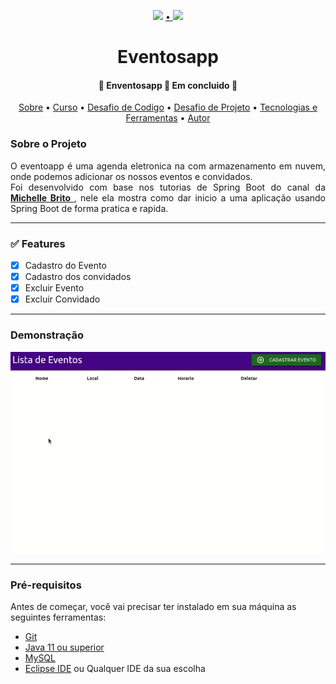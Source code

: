 <div align="center">
<p>
    <img src="https://img.shields.io/badge/feito%20por-Artaxerxes Nazareno-blue"/>
    <a href="https://twitter.com/Artaxerxes0001">
    • 
    <img src="https://img.shields.io/twitter/follow/Artaxerxes0001?style=social">
    </a><br>
    <h1> Eventosapp</h1>
</p>
<h4> 
	🚧  Enventosapp 🚀 Em concluido 🚧
</h4>

<p>
 <a href="#sobre">Sobre</a> •
 <a href="#curso">Curso</a> •
 <a href="#desafio-codigo">Desafio de Codigo</a> •
 <a href="#desafio-projeto">Desafio de Projeto</a> •
  <a href="#tecnologias">Tecnologias e Ferramentas</a> •
 <a href="#autor">Autor</a> 

</p>
</div>
<h3><a name="sobre"> Sobre o Projeto </a></h3>
<p align="justify">O eventoapp é uma  agenda eletronica na com armazenamento em nuvem, onde podemos adicionar os nossos eventos e convidados. <br>
Foi desenvolvido com base nos tutorias de Spring Boot do canal da <a href="https://www.youtube.com/watch?v=OHn1jLHGptw&list=PL8iIphQOyG-DHLpEx1TPItqJamy08fs1D"><strong> Michelle Brito  </strong> </a>, nele ela mostra como dar inicio a uma aplicação usando Spring Boot de forma pratica e rapida.
 </p>
 
 ---

 <h3><a name="features"> ✅ Features </a></h3>

- [x] Cadastro do Evento
- [x] Cadastro dos convidados
- [x] Excluir Evento
- [x] Excluir Convidado
---
<h3><a name="demonstracao"> Demonstração </a></h3>

![alt](image/enventoapp.gif)

---

<h3><a name="demonstracao"> Pré-requisitos </a></h3>
Antes de começar, você vai precisar ter instalado em sua máquina as seguintes ferramentas:

- [Git](https://git-scm.com)
- [Java 11 ou superior](https://openjdk.java.net/)
- [MySQL](https://www.mysql.com)
- [Eclipse IDE](https://www.mysql.com) ou Qualquer IDE da sua escolha
